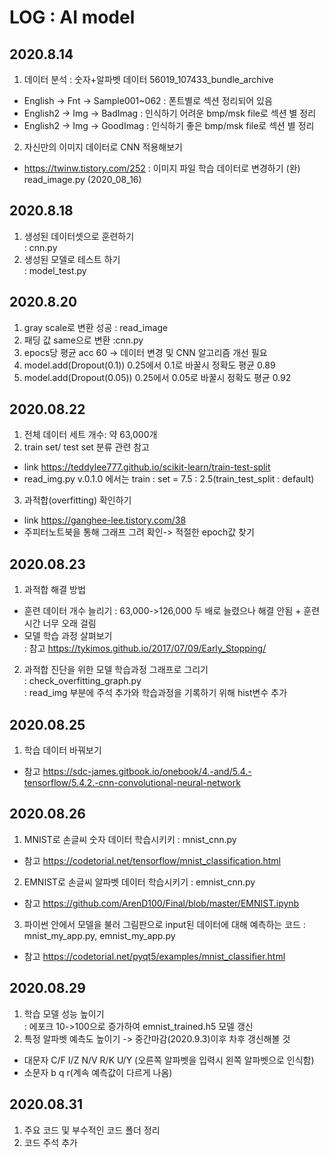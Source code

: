 # LOG : AI model

## 2020.8.14
1. 데이터 분석  : 숫자+알파벳 데이터
56019_107433_bundle_archive  
- English -> Fnt -> Sample001~062 : 폰트별로 섹션 정리되어 있음
- English2  -> Img -> BadImag : 인식하기 어려운 bmp/msk file로 섹션 별 정리
- English2  -> Img -> GoodImag : 인식하기 좋은 bmp/msk file로 섹션 별 정리

2. 자신만의 이미지 데이터로 CNN 적용해보기
- https://twinw.tistory.com/252
: 이미지 파일 학습 데이터로 변경하기 (완) read_image.py (2020_08_16)

## 2020.8.18
 
1. 생성된 데이터셋으로 훈련하기  
: cnn.py
2. 생성된 모델로 테스트 하기  
: model_test.py

## 2020.8.20
1. gray scale로 변환 성공
: read_image
2. 패딩 값 same으로 변환
:cnn.py
3. epocs당 평균 acc 60 -> 데이터 변경 및 CNN 알고리즘 개선 필요
4. model.add(Dropout(0.1)) 0.25에서 0.1로 바꿀시 정확도 평균 0.89
5. model.add(Dropout(0.05)) 0.25에서 0.05로 바꿀시 정확도 평균 0.92

## 2020.08.22
1. 전체 데이터 세트 개수: 약 63,000개
2. train set/ test set 분류 관련 참고  
- link <https://teddylee777.github.io/scikit-learn/train-test-split>  
- read_img.py v.0.1.0 에서는 train : set = 7.5 : 2.5(train_test_split : default)
3. 과적합(overfitting) 확인하기  
- link <https://ganghee-lee.tistory.com/38>
- 주피터노트북을 통해 그래프 그려 확인-> 적절한 epoch값 찾기

## 2020.08.23
1. 과적합 해결 방법
- 훈련 데이터 개수 늘리기 : 63,000->126,000 두 배로 늘렸으나 해결 안됨 + 훈련 시간 너무 오래 걸림  
- 모델 학습 과정 살펴보기    
: 참고 <https://tykimos.github.io/2017/07/09/Early_Stopping/>  
2. 과적합 진단을 위한 모델 학습과정 그래프로 그리기    
: check_overfitting_graph.py  
: read_img 부분에 주석 추가와 학습과정을 기록하기 위해 hist변수 추가  

## 2020.08.25
1. 학습 데이터 바꿔보기   
- 참고 <https://sdc-james.gitbook.io/onebook/4.-and/5.4.-tensorflow/5.4.2.-cnn-convolutional-neural-network>  

## 2020.08.26
1. MNIST로 손글씨 숫자 데이터 학습시키키 : mnist_cnn.py  
- 참고 <https://codetorial.net/tensorflow/mnist_classification.html>
2. EMNIST로 손글씨 알파벳 데이터 학습시키기  : emnist_cnn.py  
- 참고 <https://github.com/ArenD100/Final/blob/master/EMNIST.ipynb>
3. 파이썬 안에서 모델을 불러 그림판으로 input된 데이터에 대해 예측하는 코드 : mnist_my_app.py, emnist_my_app.py  
- 참고 <https://codetorial.net/pyqt5/examples/mnist_classifier.html>

## 2020.08.29 
1. 학습 모델 성능 높이기  
: 에포크 10->100으로 증가하여 emnist_trained.h5 모델 갱신  
2. 특정 알파벳 예측도 높이기 -> 중간마감(2020.9.3)이후 차후 갱신해볼 것 
- 대문자 C/F I/Z N/V R/K U/Y (오른쪽 알파벳을 입력시 왼쪽 알파벳으로 인식함)
- 소문자 b q r(계속 예측값이 다르게 나옴)

## 2020.08.31 
1. 주요 코드 및 부수적인 코드 폴더 정리
2. 코드 주석 추가
